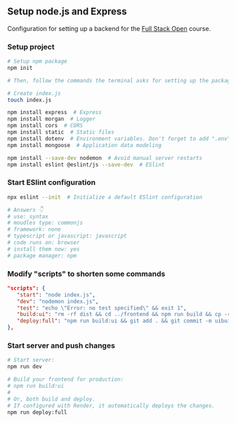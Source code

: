 ## Setup node.js and Express
Configuration for setting up a backend for the [Full Stack Open](https://fullstackopen.com/en/) course.

### Setup project
```bash
# Setup npm package 
npm init

# Then, follow the commands the terminal asks for setting up the package

# Create index.js
touch index.js

npm install express  # Express
npm install morgan  # Logger
npm install cors  # CORS
npm install static  # Static files
npm install dotenv  # Environment variables. Don't forget to add ".env" to your .gitignore
npm install mongoose  # Application data modeling

npm install --save-dev nodemon  # Avoid manual server restarts
npm install eslint @eslint/js --save-dev  # ESlint
```

### Start ESlint configuration
```bash
npx eslint --init  # Initialize a default ESlint configuration

# Answers 👇
# use: syntax
# moudles type: commonjs
# framework: none
# typescript or javascript: javascript
# code runs on: browser
# install them now: yes
# package manager: npm
```

### Modify "scripts" to shorten some commands
```json
"scripts": {
   "start": "node index.js",
   "dev": "nodemon index.js",
   "test": "echo \"Error: no test specified\" && exit 1",
   "build:ui": "rm -rf dist && cd ../frontend && npm run build && cp -r dist ../backend",
   "deploy:full": "npm run build:ui && git add . && git commit -m uibuild && git push"
},
```

### Start server and push changes
```bash
# Start server:
npm run dev

# Build your frontend for production:
# npm run build:ui
#
# Or, both build and deploy.
# If configured with Render, it automatically deploys the changes.
npm run deploy:full
```
